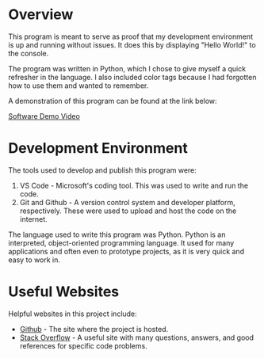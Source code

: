 # Overview

This program is meant to serve as proof that my development environment is up and running without issues.
It does this by displaying "Hello World!" to the console.

The program was written in Python, which I chose to give myself a quick refresher in the language.
I also included color tags because I had forgotten how to use them and wanted to remember.

A demonstration of this program can be found at the link below:

[Software Demo Video](https://youtu.be/hACkJ6ywXUs)

# Development Environment

The tools used to develop and publish this program were:
1. VS Code - Microsoft's coding tool. This was used to write and run the code.
2. Git and Github - A version control system and developer platform, respectively. These were used to upload and host the code on the internet.
  
The language used to write this program was Python. Python is an interpreted, object-oriented programming language. It used for many applications and often even to prototype projects, as it is very quick and easy to work in.

# Useful Websites

Helpful websites in this project include:
* [Github](https://github.com/) - The site where the project is hosted.
* [Stack Overflow](https://stackoverflow.com/) - A useful site with many questions, answers, and good references for specific code problems.
